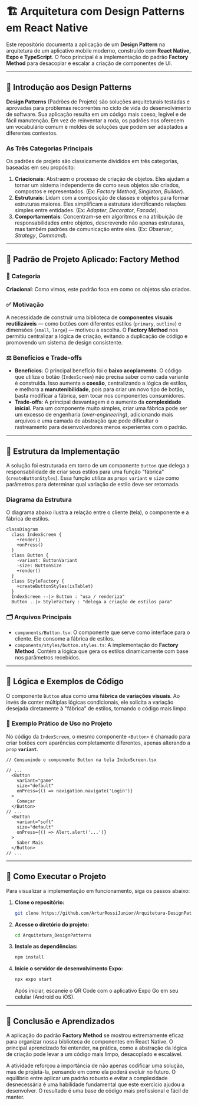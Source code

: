 # 🏗️ Arquitetura com Design Patterns em React Native

Este repositório documenta a aplicação de um **Design Pattern** na arquitetura de um aplicativo mobile moderno, construído com **React Native, Expo e TypeScript**. O foco principal é a implementação do padrão **Factory Method** para desacoplar e escalar a criação de componentes de UI.

---

## 📌 Introdução aos Design Patterns

**Design Patterns** (Padrões de Projeto) são soluções arquiteturais testadas e aprovadas para problemas recorrentes no ciclo de vida do desenvolvimento de software. Sua aplicação resulta em um código mais coeso, legível e de fácil manutenção. Em vez de reinventar a roda, os padrões nos oferecem um vocabulário comum e moldes de soluções que podem ser adaptados a diferentes contextos.

### As Três Categorias Principais

Os padrões de projeto são classicamente divididos em três categorias, baseadas em seu propósito:

1.  **Criacionais**: Abstraem o processo de criação de objetos. Eles ajudam a tornar um sistema independente de como seus objetos são criados, compostos e representados. (Ex: *Factory Method*, *Singleton*, *Builder*).
2.  **Estruturais**: Lidam com a composição de classes e objetos para formar estruturas maiores. Eles simplificam a estrutura identificando relações simples entre entidades. (Ex: *Adapter*, *Decorator*, *Facade*).
3.  **Comportamentais**: Concentram-se em algoritmos e na atribuição de responsabilidades entre objetos, descrevendo não apenas estruturas, mas também padrões de comunicação entre eles. (Ex: *Observer*, *Strategy*, *Command*).

---

## 🎯 Padrão de Projeto Aplicado: Factory Method

### 🧱 Categoria

**Criacional**: Como vimos, este padrão foca em como os objetos são criados.

### ✅ Motivação

A necessidade de construir uma biblioteca de **componentes visuais reutilizáveis** — como botões com diferentes estilos (`primary`, `outline`) e dimensões (`small`, `large`) — motivou a escolha. O **Factory Method** nos permitiu centralizar a lógica de criação, evitando a duplicação de código e promovendo um sistema de design consistente.

### ⚖️ Benefícios e Trade-offs

-   **Benefícios**: O principal benefício foi o **baixo acoplamento**. O código que utiliza o botão (`IndexScreen`) não precisa saber como cada variante é construída. Isso aumenta a **coesão**, centralizando a lógica de estilos, e melhora a **manutenibilidade**, pois para criar um novo tipo de botão, basta modificar a fábrica, sem tocar nos componentes consumidores.
-   **Trade-offs**: A principal desvantagem é o aumento da **complexidade inicial**. Para um componente muito simples, criar uma fábrica pode ser um excesso de engenharia (*over-engineering*), adicionando mais arquivos e uma camada de abstração que pode dificultar o rastreamento para desenvolvedores menos experientes com o padrão.

---

## 🧩 Estrutura da Implementação

A solução foi estruturada em torno de um componente `Button` que delega a responsabilidade de criar seus estilos para uma função "fábrica" (`createButtonStyles`). Essa função utiliza as `props` `variant` e `size` como parâmetros para determinar qual variação de estilo deve ser retornada.

### Diagrama da Estrutura

O diagrama abaixo ilustra a relação entre o cliente (tela), o componente e a fábrica de estilos.

```mermaid
classDiagram
  class IndexScreen {
    +render()
    +onPress()
  }
  class Button {
    -variant: ButtonVariant
    -size: ButtonSize
    +render()
  }
  class StyleFactory {
    +createButtonStyles(isTablet)
  }
  IndexScreen --|> Button : "usa / renderiza"
  Button ..|> StyleFactory : "delega a criação de estilos para"
```

### 🗂️ Arquivos Principais

-   `components/Button.tsx`: O componente que serve como interface para o cliente. Ele consome a fábrica de estilos.
-   `components/styles/button.styles.ts`: A implementação do **Factory Method**. Contém a lógica que gera os estilos dinamicamente com base nos parâmetros recebidos.

---

## 🧠 Lógica e Exemplos de Código

O componente `Button` atua como uma **fábrica de variações visuais**. Ao invés de conter múltiplas lógicas condicionais, ele solicita a variação desejada diretamente à "fábrica" de estilos, tornando o código mais limpo.

### 📱 Exemplo Prático de Uso no Projeto

No código da `IndexScreen`, o mesmo componente `<Button>` é chamado para criar botões com aparências completamente diferentes, apenas alterando a `prop` **`variant`**.

```tsx
// Consumindo o componente Button na tela IndexScreen.tsx

// ...
  <Button
    variant="game"
    size="default"
    onPress={() => navigation.navigate('Login')}
  >
    Começar
  </Button>
// ...
  <Button
    variant="soft"
    size="default"
    onPress={() => Alert.alert('...')}
  >
    Saber Mais
  </Button>
// ...
```

---

## 🚀 Como Executar o Projeto

Para visualizar a implementação em funcionamento, siga os passos abaixo:

1.  **Clone o repositório:**
    ```bash
    git clone https://github.com/ArturRossiJunior/Arquitetura-DesignPatterns.git
    ```
2.  **Acesse o diretório do projeto:**
    ```bash
    cd Arquitetura_DesignPatterns
    ```
3.  **Instale as dependências:**
    ```bash
    npm install
    ```
4.  **Inicie o servidor de desenvolvimento Expo:**
    ```bash
    npx expo start
    ```
    Após iniciar, escaneie o QR Code com o aplicativo Expo Go em seu celular (Android ou iOS).

---

## 🏁 Conclusão e Aprendizados

A aplicação do padrão **Factory Method** se mostrou extremamente eficaz para organizar nossa biblioteca de componentes em React Native. O principal aprendizado foi entender, na prática, como a abstração da lógica de criação pode levar a um código mais limpo, desacoplado e escalável.

A atividade reforçou a importância de não apenas codificar uma solução, mas de projetá-la, pensando em como ela poderá evoluir no futuro. O equilíbrio entre aplicar um padrão robusto e evitar a complexidade desnecessária é uma habilidade fundamental que este exercício ajudou a desenvolver. O resultado é uma base de código mais profissional e fácil de manter.
